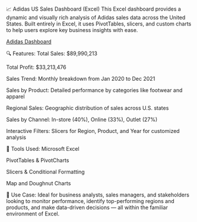 📈 Adidas US Sales Dashboard (Excel)
This Excel dashboard provides a dynamic and visually rich analysis of Adidas sales data across the United States. Built entirely in Excel, it uses PivotTables, slicers, and custom charts to help users explore key business insights with ease.

[Adidas Dashboard](https://github.com/AhmedElamin20/Adidas-US-sales/blob/main/Screenshot%20(49).png)

🔍 Features:
Total Sales: $89,990,213

Total Profit: $33,213,476

Sales Trend: Monthly breakdown from Jan 2020 to Dec 2021

Sales by Product: Detailed performance by categories like footwear and apparel

Regional Sales: Geographic distribution of sales across U.S. states

Sales by Channel: In-store (40%), Online (33%), Outlet (27%)

Interactive Filters: Slicers for Region, Product, and Year for customized analysis

📁 Tools Used:
Microsoft Excel

PivotTables & PivotCharts

Slicers & Conditional Formatting

Map and Doughnut Charts

📌 Use Case:
Ideal for business analysts, sales managers, and stakeholders looking to monitor performance, identify top-performing regions and products, and make data-driven decisions — all within the familiar environment of Excel.

